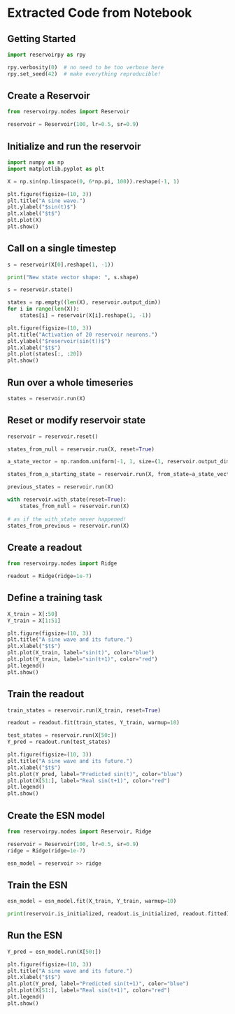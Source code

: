 # Extracted Code from Notebook

## Getting Started
```python
import reservoirpy as rpy

rpy.verbosity(0)  # no need to be too verbose here
rpy.set_seed(42)  # make everything reproducible!
```

## Create a Reservoir
```python
from reservoirpy.nodes import Reservoir

reservoir = Reservoir(100, lr=0.5, sr=0.9)
```

## Initialize and run the reservoir
```python
import numpy as np
import matplotlib.pyplot as plt

X = np.sin(np.linspace(0, 6*np.pi, 100)).reshape(-1, 1)

plt.figure(figsize=(10, 3))
plt.title("A sine wave.")
plt.ylabel("$sin(t)$")
plt.xlabel("$t$")
plt.plot(X)
plt.show()
```

## Call on a single timestep
```python
s = reservoir(X[0].reshape(1, -1))

print("New state vector shape: ", s.shape)
```

```python
s = reservoir.state()
```

```python
states = np.empty((len(X), reservoir.output_dim))
for i in range(len(X)):
    states[i] = reservoir(X[i].reshape(1, -1))
```

```python
plt.figure(figsize=(10, 3))
plt.title("Activation of 20 reservoir neurons.")
plt.ylabel("$reservoir(sin(t))$")
plt.xlabel("$t$")
plt.plot(states[:, :20])
plt.show()
```

## Run over a whole timeseries
```python
states = reservoir.run(X)
```

## Reset or modify reservoir state
```python
reservoir = reservoir.reset()
```

```python
states_from_null = reservoir.run(X, reset=True)
```

```python
a_state_vector = np.random.uniform(-1, 1, size=(1, reservoir.output_dim))

states_from_a_starting_state = reservoir.run(X, from_state=a_state_vector)
```

```python
previous_states = reservoir.run(X)

with reservoir.with_state(reset=True):
    states_from_null = reservoir.run(X)
    
# as if the with_state never happened!
states_from_previous = reservoir.run(X) 
```

## Create a readout
```python
from reservoirpy.nodes import Ridge

readout = Ridge(ridge=1e-7)
```

## Define a training task
```python
X_train = X[:50]
Y_train = X[1:51]

plt.figure(figsize=(10, 3))
plt.title("A sine wave and its future.")
plt.xlabel("$t$")
plt.plot(X_train, label="sin(t)", color="blue")
plt.plot(Y_train, label="sin(t+1)", color="red")
plt.legend()
plt.show()
```

## Train the readout
```python
train_states = reservoir.run(X_train, reset=True)
```

```python
readout = readout.fit(train_states, Y_train, warmup=10)
```

```python
test_states = reservoir.run(X[50:])
Y_pred = readout.run(test_states)

plt.figure(figsize=(10, 3))
plt.title("A sine wave and its future.")
plt.xlabel("$t$")
plt.plot(Y_pred, label="Predicted sin(t)", color="blue")
plt.plot(X[51:], label="Real sin(t+1)", color="red")
plt.legend()
plt.show()
```

## Create the ESN model
```python
from reservoirpy.nodes import Reservoir, Ridge

reservoir = Reservoir(100, lr=0.5, sr=0.9)
ridge = Ridge(ridge=1e-7)

esn_model = reservoir >> ridge
```

## Train the ESN
```python
esn_model = esn_model.fit(X_train, Y_train, warmup=10)
```

```python
print(reservoir.is_initialized, readout.is_initialized, readout.fitted)
```

## Run the ESN
```python
Y_pred = esn_model.run(X[50:])

plt.figure(figsize=(10, 3))
plt.title("A sine wave and its future.")
plt.xlabel("$t$")
plt.plot(Y_pred, label="Predicted sin(t+1)", color="blue")
plt.plot(X[51:], label="Real sin(t+1)", color="red")
plt.legend()
plt.show()
```

